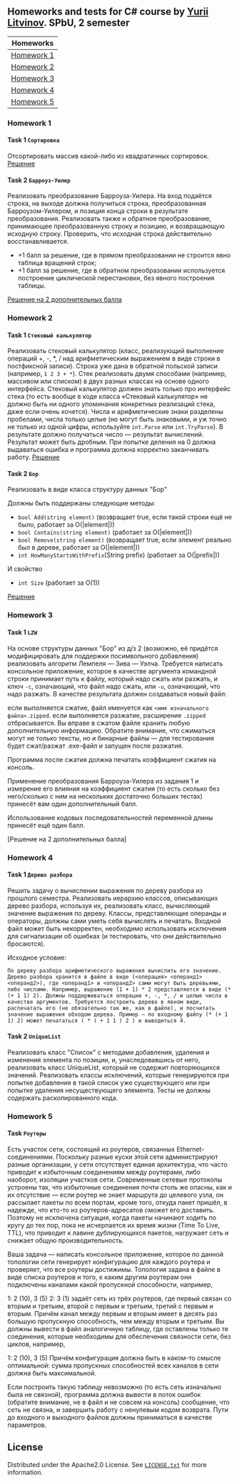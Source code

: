 ## Homeworks and tests for C# course by [Yurii Litvinov](https://github.com/yurii-litvinov). SPbU, 2 semester

|Homeworks |
|--------- |
|[Homework 1](#homework-1)|
|[Homework 2](#homework-2)|
|[Homework 3](#homework-3)|
|[Homework 4](#homework-4)|
|[Homework 5](#homework-5)|

### Homework 1
#### Task 1 `Сортировка`
Отсортировать массив какой-либо из квадратичных сортировок. 
[Решение](https://github.com/AmarskiyArtem/secondSemester/tree/main/homeworks/hw1/insertionSort)
#### Task 2 `Барроуз-Уилер`
Реализовать преобразование Барроуза-Уилера. На вход подаётся строка, на выходе должна получиться строка, преобразованная Барроузом-Уилером, и позиция конца строки в результате преобразования. Реализовать также и обратное преобразование, принимающее преобразованную строку и позицию, и возвращающую исходную строку. Проверить, что исходная строка действительно восстанавливается.
* +1 балл за решение, где в прямом преобразовании не строится явно таблица вращений строк;
* +1 балл за решение, где в обратном преобразовании используется построение циклической перестановки, без явного построения таблицы.

[Решение на 2 дополнительных балла](https://github.com/AmarskiyArtem/secondSemester/tree/main/homeworks/hw1/BWT)
### Homework 2
#### Task 1 `Стековый калькулятор`
Реализовать стековый калькулятор (класс, реализующий выполнение операций +, -, *, / над арифметическим выражением в виде строки в постфиксной записи). Строка уже дана в обратной польской записи (например, `1 2 3 + *`). Стек реализовать двумя способами (например, массивом или списком) в двух разных классах на основе одного интерфейса. Стековый калькулятор должен знать только про интерфейс стека (то есть вообще в коде класса «Стековый калькулятор» не должно быть ни одного упоминания конкретных реализаций стека, даже если очень хочется). Числа и арифметические знаки разделены пробелами, числа только целые (но могут быть знаковыми, и уж точно не только из одной цифры, используйте `int.Parse` или `int.TryParse`). В результате должно получаться число — результат вычислений. Результат может быть дробным. При попытке деления на 0 должна выдаваться ошибка и программа должна корректно заканчивать работу. 
[Решение](https://github.com/AmarskiyArtem/secondSemester/tree/main/homeworks/hw2/stackCalculator)
#### Task 2 `Бор`
Реализовать в виде класса структуру данных "Бор"

Должны быть поддержаны следующие методы:
* `bool Add(string element)` (возвращает true, если такой строки ещё не было, работает за O(|element|))
* `bool Contains(string element)` (работает за O(|element|))
* `bool Remove(string element)` (возвращает true, если элемент реально был в дереве, работает за O(|element|))
* `int HowManyStartsWithPrefix`(String prefix) (работает за O(|prefix|))

И свойство
* `int Size` (работает за O(1))

[Решение](https://github.com/AmarskiyArtem/secondSemester/tree/main/homeworks/hw2/Trie)
### Homework 3
#### Task 1 `LZW`

На основе структуры данных "Бор" из д/з 2 (возможно, её придётся модифицировать для поддержки посимвольного добавления) реализовать алгоритм Лемпеля — Зива — Уэлча. Требуется написать консольное приложение, которое в качестве аргумента командной строки принимает путь к файлу, который надо сжать или разжать, и ключ `-c`, означающий, что файл надо сжать, или `-u`, означающий, что надо разжать. В качестве результата должен создаваться новый файл:

если выполняется сжатие, файл именуется как `<имя изначального файла>.zipped`.
если выполняется разжатие, расширение `.zipped` отбрасывается.
Вы вправе в сжатом файле хранить любую дополнительную информацию. Обратите внимание, что сжиматься могут не только тексты, но и бинарные файлы — для тестирования будет сжат/разжат .exe-файл и запущен после разжатия.

Программа после сжатия должна печатать коэффициент сжатия на консоль.

Применение преобразования Барроуза-Уилера из задания 1 и измерение его влияния на коэффициент сжатия (то есть сколько без него/сколько с ним на нескольких достаточно больших тестах) принесёт вам один дополнительный балл.

Использование кодовых последовательностей переменной длины принесёт ещё один балл.

[Решение на 2 дополнительных балла]

### Homework 4
#### Task 1 `Дерево разбора`
Решить задачу о вычислении выражения по дереву разбора из прошлого семестра. Реализовать иерархию классов, описывающих дерево разбора, используя их, реализовать класс, вычисляющий значение выражения по дереву. Классы, представляющие операнды и операторы, должны сами уметь себя вычислять и печатать. Входной файл может быть некорректен, необходимо использовать исключения для сигнализации об ошибках (и тестировать, что они действительно бросаются).

Исходное условие:

`По дереву разбора арифметического выражения вычислить его значение. Дерево разбора хранится в файле в виде (<операция> <операнд1> <операнд2>), где <операнд1> и <операнд2> сами могут быть деревьями, либо числами. Например, выражение (1 + 1) * 2 представляется в виде (* (+ 1 1) 2). Должны поддерживаться операции +, -, *, / и целые числа в качестве аргументов. Требуется построить дерево в явном виде, распечатать его (не обязательно так же, как в файле), и посчитать значение выражения обходом дерева. Пример — по входному файлу (* (+ 1 1) 2) может печататься ( * ( + 1 1 ) 2 ) и выводиться 4.`

#### Task 2 `UniqueList`
Реализовать класс "Список" с методами добавления, удаления и изменения элемента по позиции, и, унаследовавшись от него, реализовать класс UniqueList, который не содержит повторяющихся значений. Реализовать классы исключений, которые генерируются при попытке добавления в такой список уже существующего или при попытке удаления несуществующего элемента. Тесты не должны содержать раскопированного кода.

### Homework 5 
#### Task `Роутеры`
Есть участок сети, состоящий из роутеров, связанных Ethernet-соединениями. Поскольку разные куски этой сети администрируют разные организации, у сети отсутствует единая архитектура, что часто приводит к избыточным соединениям между роутерами, либо наоборот, изоляции участков сети. Современные сетевые протоколы устроены так, что избыточные соединения почти столь же опасны, как и их отсутствие — если роутер не знает маршрута до целевого узла, он рассылает пакеты по всем портам, кроме того, откуда пакет пришёл, в надежде, что кто-то из роутеров-адресатов сможет его доставить. Поэтому не исключена ситуация, когда пакеты начинают ходить по кругу до тех пор, пока не исчерпается их время жизни (Time To Live, TTL), что приводит к лавине дублирующихся пакетов, нагружает сеть и снижает общую производительность.

Ваша задача — написать консольное приложение, которое по данной топологии сети генерирует конфигурацию для каждого роутера и проверяет, что все роутеры достижимы. Топология задана в файле в виде списка роутеров и того, к каким другим роутерам они подключены каналами какой пропускной способности, например,

1: 2 (10), 3 (5)
2: 3 (1)
задаёт сеть из трёх роутеров, где первый связан со вторым и третьим, второй с первым и третьим, третий с первым и вторым. Причём канал между первым и вторым имеет в десять раз большую пропускную способность, чем между вторым и третьим. Вы должны вывести в файл аналогичную таблицу, где оставлены только те соединения, которые необходимы для обеспечения связности сети, без циклов, например,

1: 2 (10), 3 (5)
Причём конфигурация должна быть в каком-то смысле оптимальной: сумма пропускных способностей всех каналов в сети должна быть максимальной.

Если построить такую таблицу невозможно (то есть сеть изначально была не связной), программа должна вывести в поток ошибок (обратите внимание, не в файл и не совсем на консоль) сообщение, что сеть не связна, и завершить работу с ненулевым кодом возврата. Пути до входного и выходного файлов должны приниматься в качестве параметров.

## License
Distributed under the Apache2.0 License. See [`LICENSE.txt`](https://github.com/AmarskiyArtem/secondSemester/blob/main/LICENSE) for more information.
